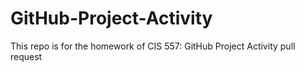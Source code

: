 # GitHub-Project-Activity
This repo is for the homework of CIS 557: GitHub Project Activity
pull request
